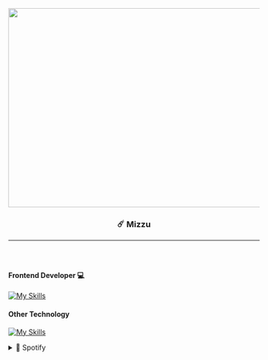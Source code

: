 <div align="center">
<!--Img-->

  <img align="center" height="400" width="700" src="https://media.tenor.com/On7nVJgMM7YAAAAC/your-name-kimi-no-na-wa.giff"  />


<h3 align="left"> 
  
### ☄️ Mizzu
---
###

</h3>

<br>
<div align="left">
<h4>Frontend Developer 💻</h4>
<!--Icons-->
  
[![My Skills](https://skillicons.dev/icons?i=html,css,bootstrap,tailwind,js)](https://skillicons.dev)

<h4>
  Other Technology
</h4>

[![My Skills](https://skillicons.dev/icons?i=dart,flutter,python,django,flask)](https://skillicons.dev)
<details>
  <summary>🎵 Spotify</summary>
  
![Alt text](https://spotify-recently-played-readme.vercel.app/api?user=31t5ldnl22dk6cziqtedriwbgera)
</details>
</div>

</div>


